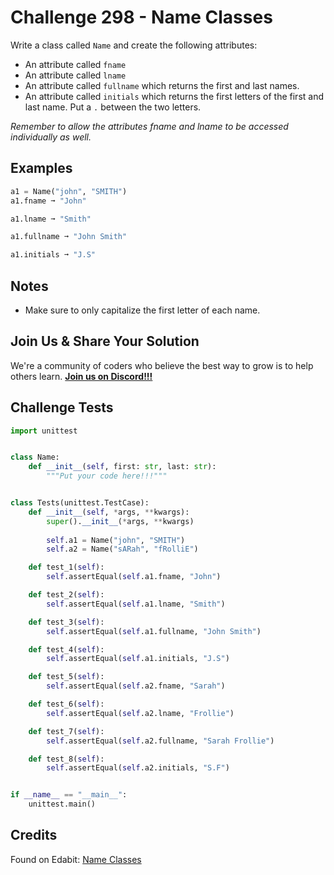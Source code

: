 # Challenge 298 - Name Classes

Write a class called `Name` and create the following attributes:

- An attribute called `fname`
- An attribute called `lname`
- An attribute called `fullname` which returns the first and last names.
- An attribute called `initials` which returns the first letters of the first and last name. Put a `.` between the two letters.

*Remember to allow the attributes fname and lname to be accessed individually as well.*

## Examples
```python
a1 = Name("john", "SMITH")
a1.fname ➞ "John"

a1.lname ➞ "Smith"

a1.fullname ➞ "John Smith"

a1.initials ➞ "J.S"
```
## Notes

- Make sure to only capitalize the first letter of each name.

## Join Us & Share Your Solution

We're a community of coders who believe the best way to grow is to help others learn. **[Join us on Discord!!!](https://discord.gg/sfHykntuGy)**

## Challenge Tests
```python
import unittest


class Name:
    def __init__(self, first: str, last: str):
        """Put your code here!!!"""


class Tests(unittest.TestCase):
    def __init__(self, *args, **kwargs):
        super().__init__(*args, **kwargs)
        
        self.a1 = Name("john", "SMITH")
        self.a2 = Name("sARah", "fRolliE")

    def test_1(self):
        self.assertEqual(self.a1.fname, "John")

    def test_2(self):
        self.assertEqual(self.a1.lname, "Smith")

    def test_3(self):
        self.assertEqual(self.a1.fullname, "John Smith")

    def test_4(self):
        self.assertEqual(self.a1.initials, "J.S")

    def test_5(self):
        self.assertEqual(self.a2.fname, "Sarah")

    def test_6(self):
        self.assertEqual(self.a2.lname, "Frollie")

    def test_7(self):
        self.assertEqual(self.a2.fullname, "Sarah Frollie")

    def test_8(self):
        self.assertEqual(self.a2.initials, "S.F")


if __name__ == "__main__":
    unittest.main()
```
## Credits

Found on Edabit: [Name Classes](https://edabit.com/challenge/kbtju9wk5pjGYMmHF)
